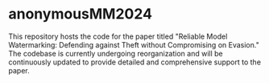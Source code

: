 # anonymousMM2024

This repository hosts the code for the paper titled "Reliable Model Watermarking: Defending against Theft without Compromising on Evasion." 
The codebase is currently undergoing reorganization and will be continuously updated to provide detailed and comprehensive support to the paper.
